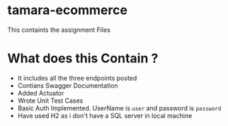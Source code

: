 # tamara-ecommerce
This containts the assignment Files
# What does this Contain ?
- It includes all the three endpoints posted
- Contians Swagger Documentation
- Added Actuator
- Wrote Unit Test Cases
- Basic Auth Implemented. UserName is `user` and password is `password`
- Have used H2 as i don't have a SQL server in local machine
